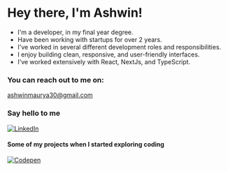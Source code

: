 # Hey there, I'm Ashwin!
- I'm a developer, in my final year degree.
- Have been working with startups for over 2 years.
- I've worked in several different development roles and responsibilities.
- I enjoy building clean, responsive, and user-friendly interfaces.
- I’ve worked extensively with React, NextJs, and TypeScript.

### You can reach out to me on:
ashwinmaurya30@gmail.com


### Say hello to me
[![LinkedIn](https://img.shields.io/badge/LinkedIn-%230077B5.svg?logo=linkedin&logoColor=white)](https://linkedin.com/in/ashwin-maurya) 

#### Some of my projects when I started exploring coding
[![Codepen](https://img.shields.io/badge/Codepen-000000?style=for-the-badge&logo=codepen&logoColor=white)](https://codepen.io/ashwin-maurya) 

